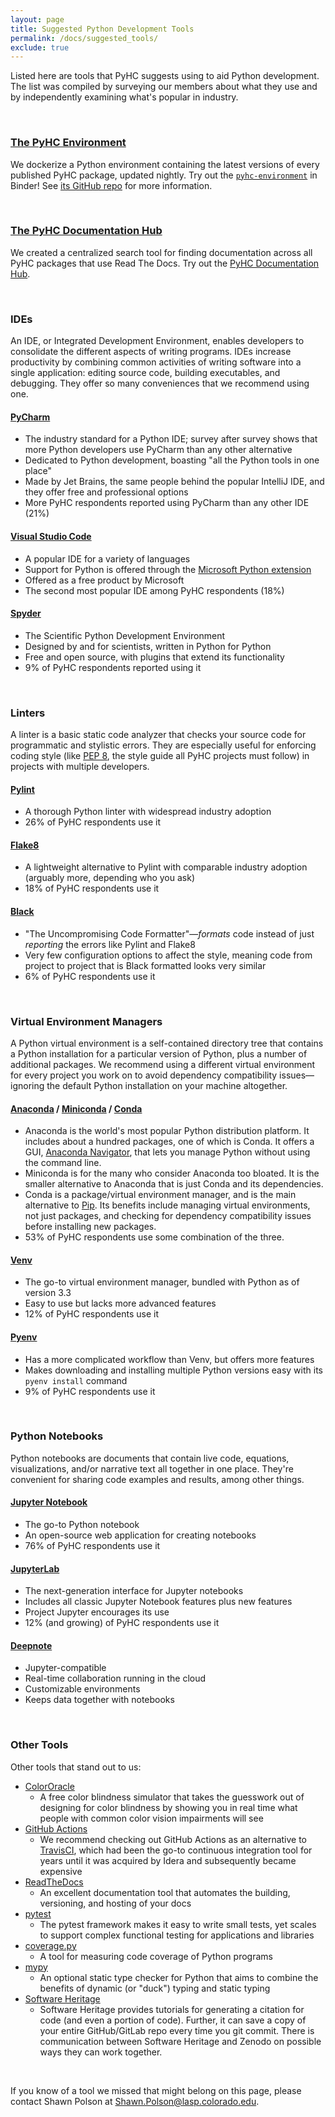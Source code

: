 ```yaml
---
layout: page
title: Suggested Python Development Tools
permalink: /docs/suggested_tools/
exclude: true
---
```

Listed here are tools that PyHC suggests using to aid Python development. The list was compiled by surveying our members about what they use and by independently examining what's popular in industry.

<br>

### [The PyHC Environment](https://binder.opensci.2i2c.cloud/v2/gh/heliophysicsPy/science-platforms-coordination/pyhc)
We dockerize a Python environment containing the latest versions of every published PyHC package, updated nightly. Try out the [`pyhc-environment`](https://binder.opensci.2i2c.cloud/v2/gh/heliophysicsPy/science-platforms-coordination/pyhc) in Binder! See [its GitHub repo](https://github.com/heliophysicsPy/pyhc-docker-environment) for more information.

<br>

### [The PyHC Documentation Hub](https://pyhc.org/pyhc-docs)
We created a centralized search tool for finding documentation across all PyHC packages that use Read The Docs. Try out the [PyHC Documentation Hub](https://pyhc.org/pyhc-docs). 

<br>

### IDEs
An IDE, or Integrated Development Environment, enables developers to consolidate the different aspects of writing programs. IDEs increase productivity by combining common activities of writing software into a single application: editing source code, building executables, and debugging. They offer so many conveniences that we recommend using one.

#### [PyCharm](https://www.jetbrains.com/pycharm/)
 * The industry standard for a Python IDE; survey after survey shows that more Python developers use PyCharm than any other alternative
 * Dedicated to Python development, boasting "all the Python tools in one place"
 * Made by Jet Brains, the same people behind the popular IntelliJ IDE, and they offer free and professional options
 * More PyHC respondents reported using PyCharm than any other IDE (21%)

#### [Visual Studio Code](https://code.visualstudio.com)
 * A popular IDE for a variety of languages
 * Support for Python is offered through the [Microsoft Python extension](https://marketplace.visualstudio.com/items?itemName=ms-python.python)
 * Offered as a free product by Microsoft
 * The second most popular IDE among PyHC respondents (18%)

#### [Spyder](https://www.spyder-ide.org) 
 * The Scientific Python Development Environment
 * Designed by and for scientists, written in Python for Python
 * Free and open source, with plugins that extend its functionality
 * 9% of PyHC respondents reported using it

<br>

### Linters
A linter is a basic static code analyzer that checks your source code for programmatic and stylistic errors. They are especially useful for enforcing coding style (like [PEP 8](https://www.python.org/dev/peps/pep-0008/), the style guide all PyHC projects must follow) in projects with multiple developers.

#### [Pylint](https://www.pylint.org) 
 * A thorough Python linter with widespread industry adoption
 * 26% of PyHC respondents use it

#### [Flake8](https://flake8.pycqa.org/en/latest/) 
 * A lightweight alternative to Pylint with comparable industry adoption (arguably more, depending who you ask)
 * 18% of PyHC respondents use it

#### [Black](https://github.com/psf/black) 
 * "The Uncompromising Code Formatter"—_formats_ code instead of just _reporting_ the errors like Pylint and Flake8
 * Very few configuration options to affect the style, meaning code from project to project that is Black formatted looks very similar
 * 6% of PyHC respondents use it

<br>

### Virtual Environment Managers
A Python virtual environment is a self-contained directory tree that contains a Python installation for a particular version of Python, plus a number of additional packages. We recommend using a different virtual environment for every project you work on to avoid dependency compatibility issues—ignoring the default Python installation on your machine altogether.

#### [Anaconda](https://www.anaconda.com) / [Miniconda](https://docs.conda.io/en/latest/miniconda.html) / [Conda](https://docs.conda.io/en/latest/) 
 * Anaconda is the world's most popular Python distribution platform. It includes about a hundred packages, one of which is Conda. It offers a GUI, [Anaconda Navigator](https://docs.anaconda.com/anaconda/navigator/), that lets you manage Python without using the command line.
 * Miniconda is for the many who consider Anaconda too bloated. It is the smaller alternative to Anaconda that is just Conda and its dependencies.
 * Conda is a package/virtual environment manager, and is the main alternative to [Pip](https://pypi.org/project/pip/). Its benefits include managing virtual environments, not just packages, and checking for dependency compatibility issues before installing new packages.
 * 53% of PyHC respondents use some combination of the three.

#### [Venv](https://docs.python.org/3/library/venv.html) 
 * The go-to virtual environment manager, bundled with Python as of version 3.3
 * Easy to use but lacks more advanced features
 * 12% of PyHC respondents use it

#### [Pyenv](https://github.com/pyenv/pyenv) 
 * Has a more complicated workflow than Venv, but offers more features
 * Makes downloading and installing multiple Python versions easy with its `pyenv install` command
 * 9% of PyHC respondents use it

<br>

### Python Notebooks
Python notebooks are documents that contain live code, equations, visualizations, and/or narrative text all together in one place. They're convenient for sharing code examples and results, among other things.
#### [Jupyter Notebook](https://jupyter.org/#about-notebook) 
 * The go-to Python notebook
 * An open-source web application for creating notebooks
 * 76% of PyHC respondents use it

#### [JupyterLab](https://jupyter.org/#jupyterlab)
 * The next-generation interface for Jupyter notebooks
 * Includes all classic Jupyter Notebook features plus new features
 * Project Jupyter encourages its use
 * 12% (and growing) of PyHC respondents use it

#### [Deepnote](https://deepnote.com/)
 * Jupyter-compatible
 * Real-time collaboration running in the cloud
 * Customizable environments
 * Keeps data together with notebooks

<br>

### Other Tools
Other tools that stand out to us:
 * [ColorOracle](https://colororacle.org)
    * A free color blindness simulator that takes the guesswork out of designing for color blindness by showing you in real time what people with common color vision impairments will see
 * [GitHub Actions](https://github.com/features/actions)
    * We recommend checking out GitHub Actions as an alternative to [TravisCI](https://travis-ci.com), which had been the go-to continuous integration tool for years until it was acquired by Idera and subsequently became expensive
 * [ReadTheDocs](https://readthedocs.org)
    * An excellent documentation tool that automates the building, versioning, and hosting of your docs
 * [pytest](https://docs.pytest.org/en/stable/)
    * The pytest framework makes it easy to write small tests, yet scales to support complex functional testing for applications and libraries
 * [coverage.py](https://coverage.readthedocs.io/en/coverage-5.5/)
    * A tool for measuring code coverage of Python programs
 * [mypy](http://mypy-lang.org)
    * An optional static type checker for Python that aims to combine the benefits of dynamic (or "duck") typing and static typing
 * [Software Heritage](https://www.softwareheritage.org/howto-archive-and-reference-your-code/)
    * Software Heritage provides tutorials for generating a citation for code (and even a portion of code). Further, it can save a copy of your entire GitHub/GitLab repo every time you git commit. There is communication between Software Heritage and Zenodo on possible ways they can work together.
<br>

If you know of a tool we missed that might belong on this page, please contact Shawn Polson at <a href="mailto:Shawn.Polson@lasp.colorado.edu">Shawn.Polson@lasp.colorado.edu</a>.
